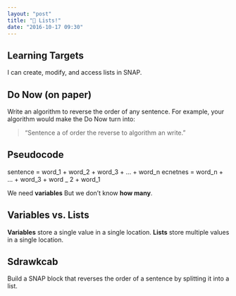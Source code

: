 ```yaml
---
layout: "post"
title: "🔢 Lists!"
date: "2016-10-17 09:30"
---
```


## Learning Targets
I can create, modify, and access lists in SNAP.

## Do Now (on paper)
Write an algorithm to reverse the order of any sentence.
For example, your algorithm would make the Do Now turn into:

> “Sentence a of order the reverse to algorithm an write.”

## Pseudocode
sentence = word_1 + word_2 + word_3 + … + word_n
ecnetnes = word_n + … + word_3 + word _ 2 + word_1

We need **variables** But we don’t know **how many**.

## Variables vs. Lists
**Variables** store a single value in a single location.
**Lists** store multiple values in a single location.

## Sdrawkcab
Build a SNAP block that reverses the order of a sentence by splitting it into a list.
